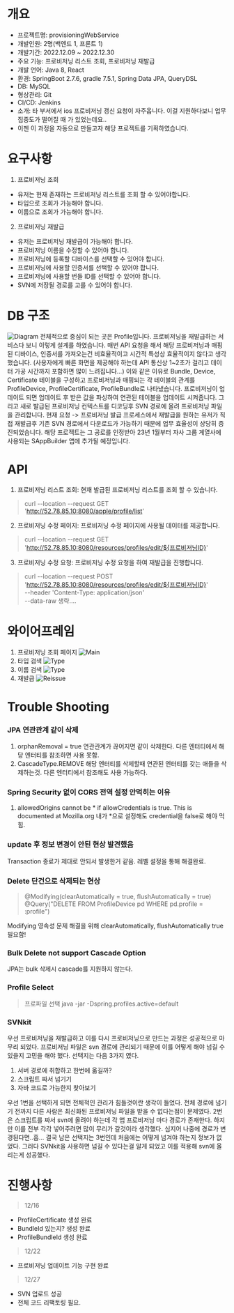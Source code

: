 # 개요
- 프로젝트명: provisioningWebService
- 개발인원: 2명(백엔드 1, 프론트 1)
- 개발기간: 2022.12.09 ~ 2022.12.30
- 주요 기능: 프로비저닝 리스트 조회, 프로비저닝 재발급
- 개발 언어: Java 8, React
- 환경: SpringBoot 2.7.6, gradle 7.5.1, Spring Data JPA, QueryDSL
- DB: MySQL
- 형상관리: Git
- CI/CD: Jenkins
- 소개: 타 부서에서 ios 프로비저닝 갱신 요청이 자주옵니다. 이걸 지원하다보니 업무 집중도가 떨어질 때 가 있었는데요.. 
- 이젠 이 과정을 자동으로 만들고자 해당 프로젝트를 기획하였습니다.

# 요구사항
1. 프로비저닝 조회 
- 유저는 현재 존재하는 프로비저닝 리스트를 조회 할 수 있어야합니다.
- 타입으로 조회가 가능해야 합니다.
- 이름으로 조회가 가능해야 합니다.
2. 프로비저닝 재발급
- 유저는 프로비저닝 재발급이 가능해야 합니다.
- 프로비저닝 이름을 수정할 수 있어야 합니다.
- 프로비저닝에 등록할 디바이스를 선택할 수 있어야 합니다.
- 프로비저닝에 사용할 인증서를 선택할 수 있어야 합니다.
- 프로비저닝에 사용할 번들 ID를 선택할 수 있어야 합니다.
- SVN에 저장될 경로를 고를 수 있어야 합니다.

# DB 구조

![Diagram](TableDiagram.png)
전체적으로 중심이 되는 곳은 Profile입니다. 프로비저닝을 재발급하는 서비스다 보니 이렇게 설계를 하였습니다.
매번 API 요청을 해서 해당 프로비저닝과 매핑된 디바이스, 인증서를 가져오는건 비효율적이고 시간적 특성상 효율적이지 않다고 생각했습니다.
(사용자에게 빠른 화면을 제공해야 하는데 API 통신상 1~2초가 걸리고 데이터 가공 시간까지 포함하면 많이 느려집니다...)
이와 같은 이유로 Bundle, Device, Certificate 테이블을 구성하고 프로비저닝과 매핑되는 각 테이블의 관계를
ProfileDevice, ProfileCertificate, ProfileBundle로 나타냈습니다.
프로비저닝이 업데이트 되면 업데이트 후 받은 값을 파싱하여 연관된 테이블을 업데이트 시켜줍니다.
그리고 새로 발급된 프로비저닝 컨텍스트를 디코딩후 SVN 경로에 올려 프로비저닝 파일을 관리합니다.
현재 요청 -> 프로비저닝 발급 프로세스에서 재발급을 원하는 유저가 직접 재발급후 기존 SVN 경로에서 다운로드가 가능하기 때문에 업무
효율성이 상당히 증진되었습니다. 해당 프로젝트는 그 공로를 인정받아 23년 1월부터 자사 그룹 계열사에 사용되는 SAppBuilder 앱에 추가될 예정입니다.

# API 
1. 프로비저닝 리스트 조회: 현재 발급된 프로비저닝 리스트를 조회 할 수 있습니다.
>curl --location --request GET 'http://52.78.85.10:8080/apple/profile/list'
2. 프로비저닝 수정 페이지: 프로비저닝 수정 페이지에 사용될 데이터를 제공합니다.
>curl --location --request GET 'http://52.78.85.10:8080/resources/profiles/edit/${프로비저닝ID}'
3. 프로비저닝 수정 요청: 프로비저닝 수정 요청을 하여 재발급을 진행합니다.
>curl --location --request POST 'http://52.78.85.10:8080/resources/profiles/edit/${프로비저닝ID}' \
--header 'Content-Type: application/json' \
--data-raw 생략....

# 와이어프레임
1. 프로비저닝 조회 페이지
![Main](main.png)
2. 타입 검색
![Type](typeSearch.png)
3. 이름 검색
![Type](nameSearch.png)
4. 재발급
![Reissue](editMain.png)


# Trouble Shooting

### JPA 연관관계 같이 삭제
1. orphanRemoval = true 연관관계가 끊어지면 같이 삭제한다. 다른 엔터티에서 해당 엔터티를 참조하면 사용 못함.
2. CascadeType.REMOVE 해당 엔터티를 삭제할때 연관된 엔터티를 갖는 애들을 삭제하는것. 다른 엔터티에서 참조해도 사용 가능하다.


### Spring Security 없이 CORS 전역 설정 안먹히는 이유
1. allowedOrigins cannot be * if allowCredentials is true. This is documented at Mozilla.org
내가 *으로 설정해도 credential을 false로 해야 먹힘.

### update 후 정보 변경이 안된 현상 발견했음
Transaction 종료가 제대로 안되서 발생한거 같음.
레벨 설정을 통해 해결완료.

### Delete 단건으로 삭제되는 현상
>@Modifying(clearAutomatically = true, flushAutomatically = true)
@Query("DELETE FROM ProfileDevice pd WHERE pd.profile = :profile")

Modifying 영속성 문제 해결을 위해 clearAutomatically, flushAutomatically true 필요함!


### Bulk Delete not support Cascade Option
JPA는 bulk 삭제시 cascade를 지원하지 않는다.

### Profile Select
> 프로파일 선택
> java -jar -Dspring.profiles.active=default

### SVNkit
우선 프로비저닝을 재발급하고 이를 다시 프로비저닝으로 만드는 과정은 성공적으로 마무리 되었다.
프로비저닝 파일은 svn 경로에 관리되기 때문에 이를 어떻게 해야 넘길 수 있을지 고민을 해야 했다.
선택지는 다음 3가지 였다.
1. 서버 경로에 취합하고 한번에 옮길까?
2. 스크립트 짜서 넘기기
3. 자바 코드로 가능한지 찾아보기

우선 1번을 선택하게 되면 전체적인 관리가 힘들것이란 생각이 들었다. 전체 경로에 넘기기 전까지
다른 사람은 최신화된 프로비저닝 파일을 받을 수 없다는점이 문제였다.
2번은 스크립트를 짜서 svn에 올려야 하는데 각 앱 프로비저닝 마다 경로가 존재한다. 하지만 이를 전부 각각
넣어주려면 많이 무리가 갈것이라 생각했다. 심지어 나중에 경로가 변경된다면..흠...
결국 남은 선택지는 3번인데 처음에는 어떻게 넘겨야 하는지 정보가 없었다.
그러다 SVNkit을 사용하면 넘길 수 있다는걸 알게 되었고 이를 적용해 svn에 올리는게 성공했다.

# 진행사항 
>12/16
- ProfileCertificate 생성 완료
- BundleId 있는지? 생성 완료
- ProfileBundleId 생성 완료
>12/22
- 프로비저닝 업데이트 기능 구현 완료
>12/27
- SVN 업로드 성공
- 전체 코드 리팩토링 필요.
